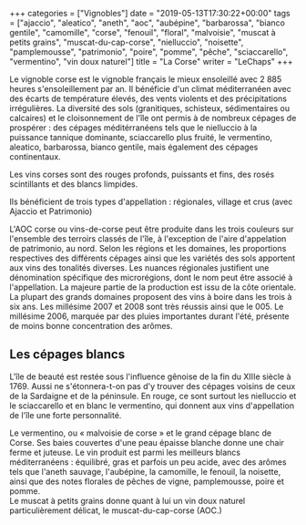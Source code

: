 +++
categories = ["Vignobles"]
date = "2019-05-13T17:30:22+00:00"
tags = ["ajaccio", "aleatico", "aneth", "aoc", "aubépine", "barbarossa", "bianco gentile", "camomille", "corse", "fenouil", "floral", "malvoisie", "muscat à petits grains", "muscat-du-cap-corse", "nielluccio", "noisette", "pamplemousse", "patrimonio", "poire", "pomme", "pêche", "sciaccarello", "vermentino", "vin doux naturel"] 
title = "La Corse"
writer = "LeChaps"
+++

Le vignoble corse est le vignoble français le mieux ensoleillé avec 2 885 heures s'ensoleillement par an. Il bénéficie d'un climat méditerranéen avec des écarts de température élevés, des vents violents et des précipitations irrégulières. La diversité des sols (granitiques, schisteux, sédimentaires ou calcaires) et le cloisonnement de l'île ont permis à de nombreux cépages de prospérer : des cépages méditérranéens tels que le nielluccio à la puissance tannique dominante, sciaccarello plus fruité, le vermentino, aleatico, barbarossa, bianco gentile, mais également des cépages continentaux.  

Les vins corses sont des rouges profonds, puissants et fins, des rosés scintillants et des blancs limpides.  

Ils bénéficient de trois types d'appellation : régionales, village et crus (avec Ajaccio et Patrimonio)

L'AOC corse ou vins-de-corse peut être produite dans les trois couleurs sur l'ensemble des terroirs classés de l'île, à l'exception de l'aire d'appelation de patrimonio, au nord. Selon les régions et les domaines, les proportions respectives des différents cépages ainsi que les variétés des sols apportent aux vins des tonalités diverses. Les nuances régionales justifient une dénomination spécifique des microrégions, dont le nom peut être associé à l'appellation. La majeure partie de la production est issu de la côte orientale.  
La plupart des grands domaines proposent des vins à boire dans les trois à six ans. Les millésime 2007 et 2008 sont très réussis ainsi que le 005. Le millésime 2006, marquée par des pluies importantes durant l'été, présente de moins bonne concentration des arômes.

## Les cépages blancs

L'île de beauté est restée sous l'influence gênoise de la fin du XIIIe siècle à 1769. Aussi ne s'étonnera-t-on pas d'y trouver des cépages voisins de ceux de la Sardaigne et de la péninsule. En rouge, ce sont surtout les nielluccio et le sciaccarello et en blanc le vermentino, qui donnent aux vins d'appellation de l'île une forte personnalité.  

Le vermentino, ou « malvoisie de corse » et le grand cépage blanc de Corse. Ses baies couvertes d'une peau épaisse blanche donne une chair ferme et juteuse. Le vin produit est parmi les meilleurs blancs méditerranéens : équilibré, gras et parfois un peu acide, avec des arômes tels que l'aneth sauvage, l'aubépine, la camomille, le fenouil, la noisette, ainsi que des notes florales de pêches de vigne, pamplemousse, poire et pomme.  
Le muscat à petits grains donne quant à lui un vin doux naturel particulièrement délicat, le muscat-du-cap-corse (AOC.)
